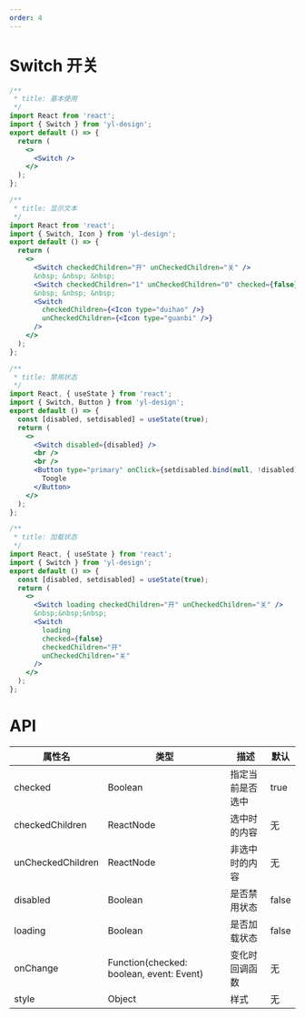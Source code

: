 ```yaml
---
order: 4
---
```


# Switch 开关

```jsx
/**
 * title: 基本使用
 */
import React from 'react';
import { Switch } from 'yl-design';
export default () => {
  return (
    <>
      <Switch />
    </>
  );
};
```

```jsx
/**
 * title: 显示文本
 */
import React from 'react';
import { Switch, Icon } from 'yl-design';
export default () => {
  return (
    <>
      <Switch checkedChildren="开" unCheckedChildren="关" />
      &nbsp; &nbsp; &nbsp;
      <Switch checkedChildren="1" unCheckedChildren="0" checked={false} />
      &nbsp; &nbsp; &nbsp;
      <Switch
        checkedChildren={<Icon type="duihao" />}
        unCheckedChildren={<Icon type="guanbi" />}
      />
    </>
  );
};
```

```jsx
/**
 * title: 禁用状态
 */
import React, { useState } from 'react';
import { Switch, Button } from 'yl-design';
export default () => {
  const [disabled, setdisabled] = useState(true);
  return (
    <>
      <Switch disabled={disabled} />
      <br />
      <br />
      <Button type="primary" onClick={setdisabled.bind(null, !disabled)}>
        Toogle
      </Button>
    </>
  );
};
```

```jsx
/**
 * title: 加载状态
 */
import React, { useState } from 'react';
import { Switch } from 'yl-design';
export default () => {
  const [disabled, setdisabled] = useState(true);
  return (
    <>
      <Switch loading checkedChildren="开" unCheckedChildren="关" />
      &nbsp;&nbsp;&nbsp;
      <Switch
        loading
        checked={false}
        checkedChildren="开"
        unCheckedChildren="关"
      />
    </>
  );
};
```

# API

| **属性名**        | **类型**                                 | **描述**         | **默认** |
| ----------------- | ---------------------------------------- | ---------------- | -------- |
| checked           | Boolean                                  | 指定当前是否选中 | true     |
| checkedChildren   | ReactNode                                | 选中时的内容     | 无       |
| unCheckedChildren | ReactNode                                | 非选中时的内容   | 无       |
| disabled          | Boolean                                  | 是否禁用状态     | false    |
| loading           | Boolean                                  | 是否加载状态     | false    |
| onChange          | Function(checked: boolean, event: Event) | 变化时回调函数   | 无       |
| style             | Object                                   | 样式             | 无       |
